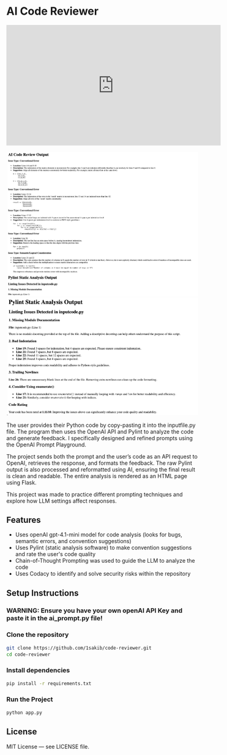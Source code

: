 
# AI Code Reviewer

<!-- Embedded Video -->
<p align="center">
  <iframe width="560" height="315" src="https://www.youtube.com/embed/9v244vSPgLE?si=FemRv5OoLKGQ6BOB" title="YouTube video player" frameborder="0" allow="accelerometer; autoplay; clipboard-write; encrypted-media; gyroscope; picture-in-picture; web-share" referrerpolicy="strict-origin-when-cross-origin" allowfullscreen></iframe>
</p>

<!-- Two Images -->
<p align="center">
  <img src="ai_review_demonstration.png" alt="First Image" width="500"/>
  <img src="static_analysis_demonstration.png" alt="Second Image" width="500"/>
</p>


The user provides their Python code by copy-pasting it into the inputfile.py file. The program then uses the OpenAI API and Pylint to analyze the code and generate feedback. I specifically designed and refined prompts using the OpenAI Prompt Playground.

The project sends both the prompt and the user’s code as an API request to OpenAI, retrieves the response, and formats the feedback. The raw Pylint output is also processed and reformatted using AI, ensuring the final result is clean and readable. The entire analysis is rendered as an HTML page using Flask.

This project was made to practice different prompting techniques and explore how LLM settings affect responses. 


## Features

- Uses openAI gpt-4.1-mini model for code analysis (looks for bugs, semantic errors, and convention suggestions)
- Uses Pylint (static analysis software) to make convention suggestions and rate the user's code quality
- Chain-of-Thought Prompting was used to guide the LLM to analyze the code
- Uses Codacy to identify and solve security risks within the repository

## Setup Instructions

### WARNING: Ensure you have your own openAI API Key and paste it in the ai_prompt.py file!

### Clone the repository

```bash
git clone https://github.com/1sakib/code-reviewer.git
cd code-reviewer
```
### Install dependencies

```bash
pip install -r requirements.txt
```

### Run the Project

```bash
python app.py
```


## License

MIT License — see LICENSE file.
